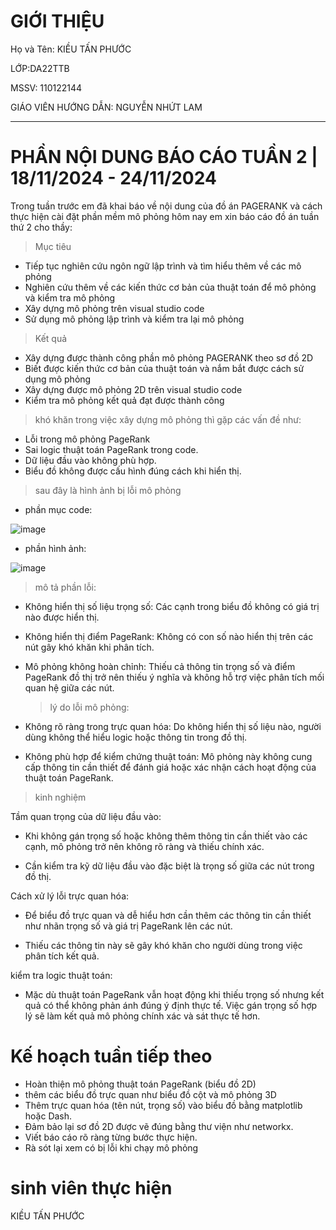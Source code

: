 # GIỚI THIỆU

Họ và Tên: KIỀU TẤN PHƯỚC

LỚP:DA22TTB

MSSV: 110122144

GIÁO VIÊN HƯỚNG DẪN: NGUYỄN NHỨT LAM

------------------------------------------------------------
# PHẦN NỘI DUNG BÁO CÁO TUẦN 2 | 18/11/2024 - 24/11/2024

Trong tuần trước em đã khai báo về nội dung của đồ án PAGERANK và cách thực hiện cài đặt phần mềm mô phỏng hôm nay em xin báo cáo đồ án tuần thứ 2 cho thầy:
> Mục tiêu
-	Tiếp tục nghiên cứu ngôn ngữ lập trình và tìm hiểu thêm về các mô phỏng 
-	Nghiên cứu thêm về các kiến thức cơ bản của thuật toán để mô phỏng và kiểm tra mô phỏng
-	Xây dựng mô phỏng trên visual studio code
-	Sử dụng mô phỏng lập trình và kiểm tra lại mô phỏng

> Kết quả 
-	Xây dựng được thành công phần mô phỏng PAGERANK theo sơ đồ 2D
-	Biết được kiến thức cơ bản của thuật toán và nắm bắt được cách sử dụng mô phỏng
-	Xây dựng được mô phỏng 2D trên visual studio code 
-	Kiểm tra mô phỏng kết quả đạt được thành công

> khó khăn
trong việc xây dựng mô phỏng thì gặp các vấn đề như:
- Lỗi trong mô phỏng PageRank 
-	Sai logic thuật toán PageRank trong code.
-	Dữ liệu đầu vào không phù hợp.
-	Biểu đồ không được cấu hình đúng cách khi hiển thị.
  
> sau đây là hình ảnh bị lỗi mô phỏng
- phần mục code:
  
![image](https://github.com/user-attachments/assets/950e27ef-0874-4ff0-92df-0ae3b3fc2a95)


- phần hình ảnh:
  
![image](https://github.com/user-attachments/assets/a7b86c52-84c9-4764-ae7e-478e63898c83)

> mô tả phần lỗi:

- Không hiển thị số liệu trọng số: Các cạnh trong biểu đồ không có giá trị nào được hiển thị.
  
- Không hiển thị điểm PageRank: Không có con số nào hiển thị trên các nút gây khó khăn khi phân tích.
  
- Mô phỏng không hoàn chỉnh: Thiếu cả thông tin trọng số và điểm PageRank đồ thị trở nên thiếu ý nghĩa và không hỗ trợ việc phân tích mối quan hệ giữa các nút.

  > lý do lỗi mô phỏng:
  
- Không rõ ràng trong trực quan hóa: Do không hiển thị số liệu nào, người dùng không thể hiểu logic hoặc thông tin trong đồ thị.
- Không phù hợp để kiểm chứng thuật toán: Mô phỏng này không cung cấp thông tin cần thiết để đánh giá hoặc xác nhận cách hoạt động của thuật toán PageRank.
  
> kinh nghiệm

Tầm quan trọng của dữ liệu đầu vào:

- Khi không gán trọng số hoặc không thêm thông tin cần thiết vào các cạnh, mô phỏng trở nên không rõ ràng và thiếu chính xác.
  
- Cần kiểm tra kỹ dữ liệu đầu vào đặc biệt là trọng số giữa các nút trong đồ thị.

Cách xử lý lỗi trực quan hóa:

- Để biểu đồ trực quan và dễ hiểu hơn cần thêm các thông tin cần thiết như nhãn trọng số và giá trị PageRank lên các nút.

- Thiếu các thông tin này sẽ gây khó khăn cho người dùng trong việc phân tích kết quả.

kiểm tra logic thuật toán:

- Mặc dù thuật toán PageRank vẫn hoạt động khi thiếu trọng số nhưng kết quả có thể không phản ánh đúng ý định thực tế. Việc gán trọng số hợp lý sẽ làm kết quả mô phỏng chính xác và sát thực tế hơn.

# Kế hoạch tuần tiếp theo

-	Hoàn thiện mô phỏng thuật toán PageRank (biểu đồ 2D)
- thêm các biểu đồ trực quan như biểu đồ cột và mô phỏng 3D
-	 Thêm trực quan hóa (tên nút, trọng số) vào biểu đồ bằng matplotlib hoặc Dash.
-	 Đảm bảo lại sơ đồ 2D được vẽ đúng bằng thư viện như networkx.
-	Viết báo cáo rõ ràng từng bước thực hiện.
-	Rà sót lại xem có bị lỗi khi chạy mô phỏng 

# sinh viên thực hiện

KIỀU TẤN PHƯỚC



